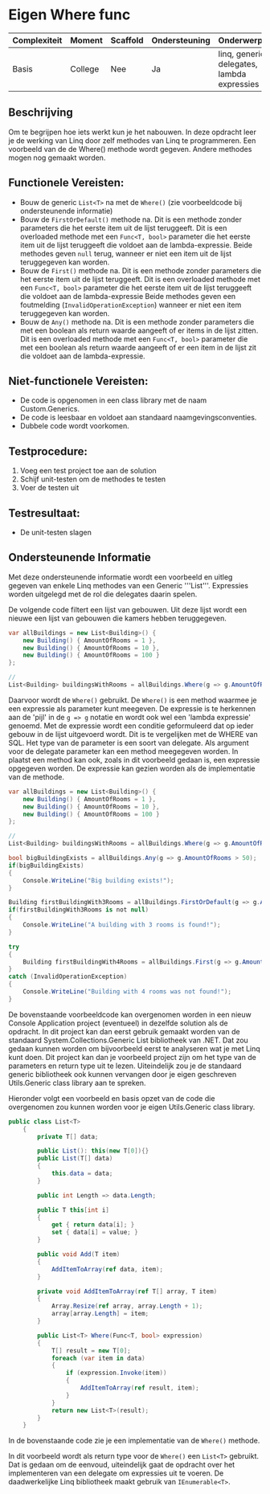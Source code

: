 # Eigen Where func



| **Complexiteit** | **Moment**   | **Scaffold** | **Ondersteuning** | **Onderwerpen**                       |
|------------------|--------------|--------------|------------------|---------------------------------------|
| Basis        | College      | Nee          | Ja               | linq, generics, delegates, lambda expressies      |


## Beschrijving  
Om te begrijpen hoe iets werkt kun je het nabouwen. In deze opdracht leer je de werking van Linq door zelf methodes van Linq te programmeren. Een voorbeeld van de de Where() methode wordt gegeven. Andere methodes mogen nog gemaakt worden.

## Functionele Vereisten: 
- Bouw de generic ```List<T>``` na met de ```Where()``` (zie voorbeeldcode bij ondersteunende informatie)
- Bouw de ```FirstOrDefault()``` methode na.
	Dit is een methode zonder parameters die het eerste item uit de lijst teruggeeft.
	Dit is een overloaded methode met een ```Func<T, bool>``` parameter die het eerste item uit de lijst teruggeeft die voldoet aan de lambda-expressie.
	Beide methodes geven ```null``` terug, wanneer er niet een item uit de lijst teruggegeven kan worden.
- Bouw de ```First()``` methode na.
	Dit is een methode zonder parameters die het eerste item uit de lijst teruggeeft.
	Dit is een overloaded methode met een ```Func<T, bool>``` parameter die het eerste item uit de lijst teruggeeft die voldoet aan de lambda-expressie
	Beide methodes geven een foutmelding (```InvalidOperationException```) wanneer er niet een item teruggegeven kan worden.
- Bouw de ```Any()``` methode na.
	Dit is een methode zonder parameters die met een boolean als return waarde aangeeft of er items in de lijst zitten.
	Dit is een overloaded methode met een ```Func<T, bool>``` parameter die met een boolean als return waarde aangeeft of er een item in de lijst zit die voldoet aan de lambda-expressie.


## Niet-functionele Vereisten: 
- De code is opgenomen in een class library met de naam Custom.Generics.
- De code is leesbaar en voldoet aan standaard naamgevingsconventies.
- Dubbele code wordt voorkomen.

## Testprocedure: 
1. Voeg een test project toe aan de solution
2. Schijf unit-testen om de methodes te testen
3. Voer de testen uit

## Testresultaat:  
- De unit-testen slagen

## Ondersteunende Informatie

Met deze ondersteunende informatie wordt een voorbeeld en uitleg gegeven van enkele Linq methodes van een Generic '''List<T>'''. Expressies worden uitgelegd met de rol die delegates daarin spelen.

De volgende code filtert een lijst van gebouwen. Uit deze lijst wordt een nieuwe een lijst van gebouwen die kamers hebben teruggegeven. 

```csharp
var allBuildings = new List<Building>() { 
    new Building() { AmountOfRooms = 1 }, 
    new Building() { AmountOfRooms = 10 }, 
    new Building() { AmountOfRooms = 100 } 
};

//
List<Building> buildingsWithRooms = allBuildings.Where(g => g.AmountOfRooms > 0).ToList();
```

Daarvoor wordt de ```Where()``` gebruikt. De ```Where()``` is een method waarmee je een expressie als parameter kunt meegeven. De expressie is te herkennen aan de 'pijl' in de ```g => g``` notatie en wordt ook wel een 'lambda expressie' genoemd. Met de expressie wordt een conditie geformuleerd dat op ieder gebouw in de lijst uitgevoerd wordt. Dit is te vergelijken met de WHERE van SQL. Het type van de parameter is een soort van delegate. Als argument voor de delegate parameter kan een method meegegeven worden. In plaatst een method kan ook, zoals in dit voorbeeld gedaan is, een expressie opgegeven worden. De expressie kan gezien worden als de implementatie van de methode.


```csharp
var allBuildings = new List<Building>() { 
    new Building() { AmountOfRooms = 1 }, 
    new Building() { AmountOfRooms = 10 }, 
    new Building() { AmountOfRooms = 100 } 
};

//
List<Building> buildingsWithRooms = allBuildings.Where(g => g.AmountOfRooms > 0).ToList();

bool bigBuildingExists = allBuildings.Any(g => g.AmountOfRooms > 50);
if(bigBuildingExists)
{
    Console.WriteLine("Big building exists!");
}

Building firstBuildingWith3Rooms = allBuildings.FirstOrDefault(g => g.AmountOfRooms == 3);
if(firstBuildingWith3Rooms is not null)
{
    Console.WriteLine("A building with 3 rooms is found!");
}

try
{
    Building firstBuildingWith4Rooms = allBuildings.First(g => g.AmountOfRooms == 4);
}
catch (InvalidOperationException)
{
    Console.WriteLine("Building with 4 rooms was not found!");
}
```

De bovenstaande voorbeeldcode kan overgenomen worden in een nieuw Console Application project (eventueel) in dezelfde solution als de opdracht. In dit project kan dan eerst gebruik gemaakt worden van de standaard System.Collections.Generic List<T> bibliotheek van .NET. Dat zou gedaan kunnen worden om bijvoorbeeld eerst te analyseren wat je met Linq kunt doen. Dit project kan dan je voorbeeld project zijn om het type van de parameters en return type uit te lezen. Uiteindelijk zou je de standaard generic bibliotheek ook kunnen vervangen door je eigen geschreven Utils.Generic class library aan te spreken.

Hieronder volgt een voorbeeld en basis opzet van de code die overgenomen zou kunnen worden voor je eigen Utils.Generic class library.


```csharp
public class List<T>
    {
        private T[] data;

        public List(): this(new T[0]){}
        public List(T[] data)
        {
            this.data = data;
        }

        public int Length => data.Length;

        public T this[int i]
        {
            get { return data[i]; }
            set { data[i] = value; }
        }

        public void Add(T item)
        {
            AddItemToArray(ref data, item);
        }

        private void AddItemToArray(ref T[] array, T item)
        {
            Array.Resize(ref array, array.Length + 1);
            array[array.Length] = item;
        }

        public List<T> Where(Func<T, bool> expression) 
        {
            T[] result = new T[0];
            foreach (var item in data)
            {
                if (expression.Invoke(item))
                {
                    AddItemToArray(ref result, item);
                }
            }
            return new List<T>(result);
        }
    }
```

In de bovenstaande code zie je een implementatie van de ```Where()``` methode. 



In dit voorbeeld wordt als return type voor de ```Where()``` een ```List<T>``` gebruikt. Dat is gedaan om de eenvoud, uiteindelijk gaat de opdracht over het implementeren van een delegate om expressies uit te voeren. De daadwerkelijke Linq bibliotheek maakt gebruik van ```IEnumerable<T>```.




